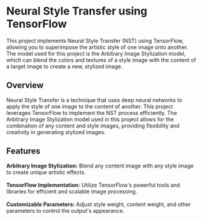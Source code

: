 # Neural Style Transfer using TensorFlow
This project implements Neural Style Transfer (NST) using TensorFlow, allowing you to superimpose the artistic style of one image onto another. The model used for this project is the Arbitrary Image Stylization model, which can blend the colors and textures of a style image with the content of a target image to create a new, stylized image.
## Overview
Neural Style Transfer is a technique that uses deep neural networks to apply the style of one image to the content of another. This project leverages TensorFlow to implement the NST process efficiently. The Arbitrary Image Stylization model used in this project allows for the combination of any content and style images, providing flexibility and creativity in generating stylized images.
## Features
**Arbitrary Image Stylization:** Blend any content image with any style image to create unique artistic effects.
<br><br>
**TensorFlow Implementation:** Utilize TensorFlow's powerful tools and libraries for efficient and scalable image processing.
<br><br>
**Customizable Parameters:** Adjust style weight, content weight, and other parameters to control the output's appearance.
